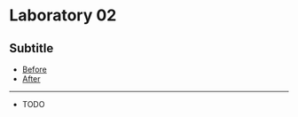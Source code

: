 # Laboratory 02
## Subtitle
* [Before](/Laboratories/Laboratory02/Laboratory02_Before)
* [After](/Laboratories/Laboratory02/Laboratory02_After)
---
* TODO